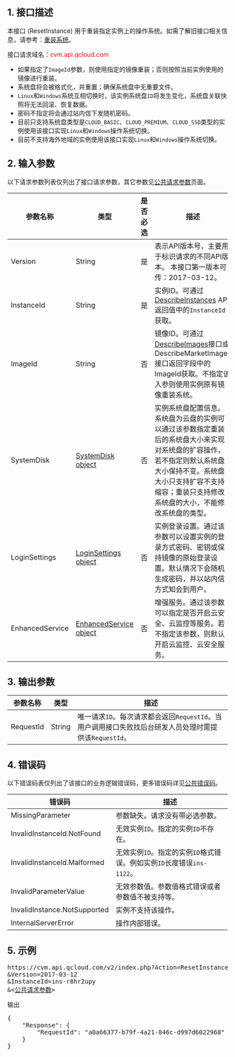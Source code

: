 ## 1. 接口描述

本接口 (ResetInstance) 用于重装指定实例上的操作系统。如需了解旧接口相关信息，请参考：[重装系统](https://www.qcloud.com/document/api/213/1246)。

接口请求域名：<font style="color:red">cvm.api.qcloud.com</font>


* 如果指定了`ImageId`参数，则使用指定的镜像重装；否则按照当前实例使用的镜像进行重装。
* 系统盘将会被格式化，并重置；确保系统盘中无重要文件。
* `Linux`和`Windows`系统互相切换时，该实例系统盘`ID`将发生变化，系统盘关联快照将无法回滚、恢复数据。
* 密码不指定将会通过站内信下发随机密码。
* 目前只支持系统盘类型是`CLOUD_BASIC`、`CLOUD_PREMIUM`、`CLOUD_SSD`类型的实例使用该接口实现`Linux`和`Windows`操作系统切换。
* 目前不支持海外地域的实例使用该接口实现`Linux`和`Windows`操作系统切换。


## 2. 输入参数

以下请求参数列表仅列出了接口请求参数，其它参数见[公共请求参数](/document/api/213/6976)页面。

| 参数名称 | 类型  | 是否必选 | 描述 |
|---------|---------|---------|---------|
|Version|String|是|表示API版本号，主要用于标识请求的不同API版本。 本接口第一版本可传：2017-03-12。|
| InstanceId| String| 是| 实例ID。可通过 [DescribeInstances](/doc/api/229/831) API返回值中的`InstanceId`获取。
|ImageId|String|否|镜像ID。可通过[DescribeImages](https://www.qcloud.com/document/api/213/9418)接口或DescribeMarketImages接口返回字段中的ImageId获取。不指定该入参则使用实例原有镜像重装系统。|
|SystemDisk|[SystemDisk object](https://www.qcloud.com/document/api/213/9451#systemdisk3)|否|实例系统盘配置信息。系统盘为云盘的实例可以通过该参数指定重装后的系统盘大小来实现对系统盘的扩容操作，若不指定则默认系统盘大小保持不变。系统盘大小只支持扩容不支持缩容；重装只支持修改系统盘的大小，不能修改系统盘的类型。|
|LoginSettings|[LoginSettings object](https://www.qcloud.com/document/api/213/9451#loginsettings8)|否|实例登录设置。通过该参数可以设置实例的登录方式密码、密钥或保持镜像的原始登录设置。默认情况下会随机生成密码，并以站内信方式知会到用户。|
|EnhancedService|[EnhancedService object](https://www.qcloud.com/document/api/213/9451#enhancedservice11)|否|增强服务。通过该参数可以指定是否开启云安全、云监控等服务。若不指定该参数，则默认开启云监控、云安全服务。|


## 3. 输出参数

| 参数名称 | 类型 | 描述 |
|---------|---------|---------|
|RequestId |String | 唯一请求`ID`。每次请求都会返回`RequestId`。当用户调用接口失败找后台研发人员处理时需提供该`RequestId`。|


## 4. 错误码

以下错误码表仅列出了该接口的业务逻辑错误码，更多错误码详见[公共错误码](https://www.qcloud.com/document/api/213/10146)。

| 错误码 | 描述 |
|---------|---------|
|MissingParameter| 参数缺失。请求没有带必选参数。|
|InvalidInstanceId.NotFound|无效实例`ID`。指定的实例`ID`不存在。|
|InvalidInstanceId.Malformed|无效实例`ID`。指定的实例`ID`格式错误。例如实例`ID`长度错误`ins-1122`。|
|InvalidParameterValue| 无效参数值。参数值格式错误或者参数值不被支持等。|
|InvalidInstance.NotSupported|实例不支持该操作。|
|InternalServerError|操作内部错误。|


## 5. 示例
<pre>
https://cvm.api.qcloud.com/v2/index.php?Action=ResetInstance
&Version=2017-03-12
&InstanceId=ins-r8hr2upy
&<<a href="https://www.qcloud.com/doc/api/229/6976">公共请求参数</a>>
</pre>

输出
<pre>
{
    "Response": {
        "RequestId": "a0a66377-b79f-4a21-846c-d997d6022968"
    }
}
</pre>


